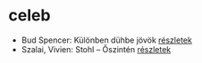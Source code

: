 # celeb

- Bud Spencer: Különben dühbe jövök [részletek](../_details/Bud%20Spencer.md#id_1212)
- Szalai, Vivien: Stohl – Őszintén [részletek](../_details/Szalai%2C%20Vivien.md#id_407)